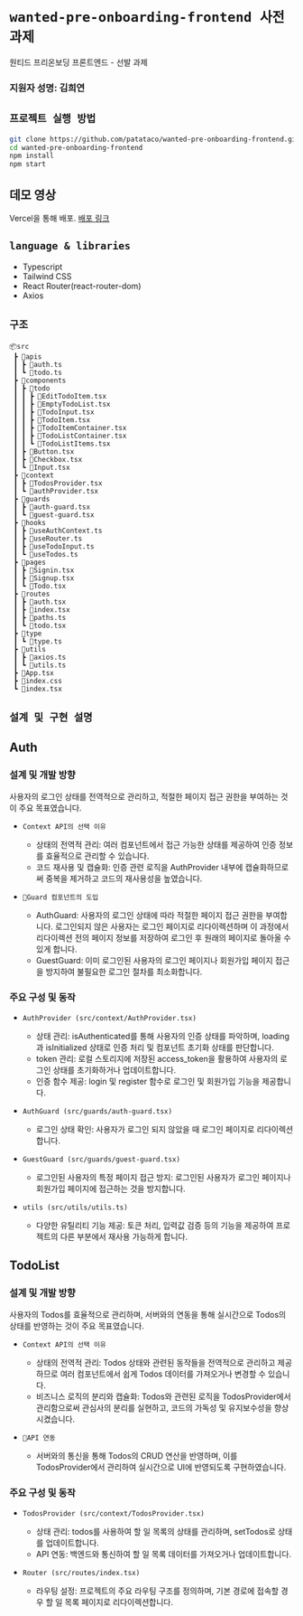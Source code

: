 # `wanted-pre-onboarding-frontend 사전과제`

원티드 프리온보딩 프론트엔드 - 선발 과제


### 지원자 성명: 김희연


## `프로젝트 실행 방법`

```bash
git clone https://github.com/patataco/wanted-pre-onboarding-frontend.git
cd wanted-pre-onboarding-frontend
npm install
npm start
```

## 데모 영상

Vercel을 통해 배포. [배포 링크](http://your-deployed-link-here.com)

## `language & libraries`

* Typescript
* Tailwind CSS
* React Router(react-router-dom)
* Axios

## `구조`

```
📦src
 ┣ 📂apis
 ┃ ┣ 📜auth.ts
 ┃ ┗ 📜todo.ts
 ┣ 📂components
 ┃ ┣ 📂todo
 ┃ ┃ ┣ 📜EditTodoItem.tsx
 ┃ ┃ ┣ 📜EmptyTodoList.tsx
 ┃ ┃ ┣ 📜TodoInput.tsx
 ┃ ┃ ┣ 📜TodoItem.tsx
 ┃ ┃ ┣ 📜TodoItemContainer.tsx
 ┃ ┃ ┣ 📜TodoListContainer.tsx
 ┃ ┃ ┗ 📜TodoListItems.tsx
 ┃ ┣ 📜Button.tsx
 ┃ ┣ 📜Checkbox.tsx
 ┃ ┗ 📜Input.tsx
 ┣ 📂context
 ┃ ┣ 📜TodosProvider.tsx 
 ┃ ┗ 📜authProvider.tsx 
 ┣ 📂guards
 ┃ ┣ 📜auth-guard.tsx
 ┃ ┗ 📜guest-guard.tsx
 ┣ 📂hooks
 ┃ ┣ 📜useAuthContext.ts 
 ┃ ┣ 📜useRouter.ts
 ┃ ┣ 📜useTodoInput.ts
 ┃ ┗ 📜useTodos.ts 
 ┣ 📂pages
 ┃ ┣ 📜Signin.tsx
 ┃ ┣ 📜Signup.tsx
 ┃ ┗ 📜Todo.tsx
 ┣ 📂routes
 ┃ ┣ 📜auth.tsx
 ┃ ┣ 📜index.tsx
 ┃ ┣ 📜paths.ts
 ┃ ┗ 📜todo.tsx
 ┣ 📂type
 ┃ ┗ 📜type.ts
 ┣ 📂utils
 ┃ ┣ 📜axios.ts
 ┃ ┗ 📜utils.ts
 ┣ 📜App.tsx
 ┣ 📜index.css
 ┗ 📜index.tsx

```

## `설계 및 구현 설명`

## Auth

### 설계 및 개발 방향
사용자의 로그인 상태를 전역적으로 관리하고, 적절한 페이지 접근 권한을 부여하는 것이 주요 목표였습니다.

* `Context API의 선택 이유`
  * 상태의 전역적 관리: 여러 컴포넌트에서 접근 가능한 상태를 제공하여 인증 정보를 효율적으로 관리할 수 있습니다.
  * 코드 재사용 및 캡슐화: 인증 관련 로직을 AuthProvider 내부에 캡슐화하므로써 중복을 제거하고 코드의 재사용성을 높였습니다.

* `Guard 컴포넌트의 도입`
  * AuthGuard: 사용자의 로그인 상태에 따라 적절한 페이지 접근 권한을 부여합니다. 로그인되지 않은 사용자는 로그인 페이지로 리다이렉션하며 이 과정에서 리다이렉션 전의 페이지 정보를 저장하여 로그인 후 원래의 페이지로 돌아올 수 있게 합니다.
  * GuestGuard: 이미 로그인된 사용자의 로그인 페이지나 회원가입 페이지 접근을 방지하여 불필요한 로그인 절차를 최소화합니다.

### 주요 구성 및 동작

* `AuthProvider (src/context/AuthProvider.tsx)`
  * 상태 관리: isAuthenticated를 통해 사용자의 인증 상태를 파악하며, loading과 isInitialized 상태로 인증 처리 및 컴포넌트 초기화 상태를 판단합니다.
  * token 관리: 로컬 스토리지에 저장된 access_token을 활용하여 사용자의 로그인 상태를 초기화하거나 업데이트합니다.
  * 인증 함수 제공: login 및 register 함수로 로그인 및 회원가입 기능을 제공합니다.
    
* `AuthGuard (src/guards/auth-guard.tsx)`
  * 로그인 상태 확인: 사용자가 로그인 되지 않았을 때 로그인 페이지로 리다이렉션합니다.

* `GuestGuard (src/guards/guest-guard.tsx)`
  * 로그인된 사용자의 특정 페이지 접근 방지: 로그인된 사용자가 로그인 페이지나 회원가입 페이지에 접근하는 것을 방지합니다.
 
* `utils (src/utils/utils.ts)`
  * 다양한 유틸리티 기능 제공: 토큰 처리, 입력값 검증 등의 기능을 제공하여 프로젝트의 다른 부분에서 재사용 가능하게 합니다.


## TodoList

### 설계 및 개발 방향
사용자의 Todos를 효율적으로 관리하며, 서버와의 연동을 통해 실시간으로 Todos의 상태를 반영하는 것이 주요 목표였습니다.

* `Context API의 선택 이유`
  * 상태의 전역적 관리: Todos 상태와 관련된 동작들을 전역적으로 관리하고 제공하므로 여러 컴포넌트에서 쉽게 Todos 데이터를 가져오거나 변경할 수 있습니다.
  * 비즈니스 로직의 분리와 캡슐화: Todos와 관련된 로직을 TodosProvider에서 관리함으로써 관심사의 분리를 실현하고, 코드의 가독성 및 유지보수성을 향상시켰습니다.

* `API 연동`
  * 서버와의 통신을 통해 Todos의 CRUD 연산을 반영하며, 이를 TodosProvider에서 관리하여 실시간으로 UI에 반영되도록 구현하였습니다.

### 주요 구성 및 동작

* `TodosProvider (src/context/TodosProvider.tsx)`
  * 상태 관리: todos를 사용하여 할 일 목록의 상태를 관리하며, setTodos로 상태를 업데이트합니다.
  * API 연동: 백엔드와 통신하여 할 일 목록 데이터를 가져오거나 업데이트합니다.
    
* `Router (src/routes/index.tsx)`
  * 라우팅 설정: 프로젝트의 주요 라우팅 구조를 정의하며, 기본 경로에 접속할 경우 할 일 목록 페이지로 리다이렉션합니다.





